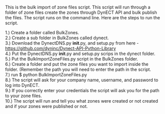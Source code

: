 
This is the bulk import of zone files script. This script will run through a folder of zone files create the zones through DynECT API and bulk publish the files. The script runs on the command line. Here are the steps to run the script.

1.) Create a folder called BulkZones.<br />
2.) Create a sub folder in BulkZones called dynect.<br />
3.) Download the DynectDNS.py __init__.py, and setup.py from here - https://github.com/dyninc/Dynect-API-Python-Library <br />
4.) Put the DynectDNS.py __init__.py and setup.py scrips in the dynect folder.<br />
5.) Put the BulkImportZoneFiles.py script in the BulkZones folder.<br />
6.) Create a folder and put the zone files you want to import inside the folder. (Remember the path you will need to enter the path in the script.<br />
7.) run $ python BulkImportZoneFiles.py <br />
8.) The script will ask for your company name, username, and password to log into DynECT.<br />
9.) If you correctly enter your credentials the script will ask you for the path to your zone files.<br />
10.) The script will run and tell you what zones were created or not created and if your zones were published or not.<br />
